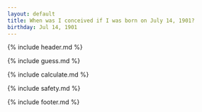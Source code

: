 ```yaml
---
layout: default
title: When was I conceived if I was born on July 14, 1901?
birthday: Jul 14, 1901
---
```


{% include header.md %}

{% include guess.md %}

{% include calculate.md %}

{% include safety.md %}

{% include footer.md %}



